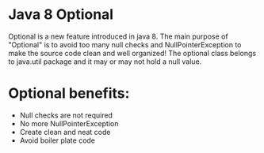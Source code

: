# Java 8 Optional
Optional is a new feature introduced in java 8.
The main purpose of "Optional" is to avoid too many null checks and NullPointerException to make the source code clean and well organized!
The optional class belongs to java.util package and it may or may not hold a null value.

# Optional benefits:
- Null checks are not required
- No more NullPointerException
- Create clean and neat code
- Avoid boiler plate code
